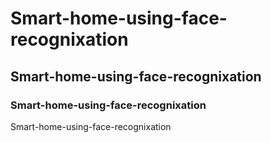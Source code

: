 # Smart-home-using-face-recognixation

## Smart-home-using-face-recognixation




### Smart-home-using-face-recognixation
Smart-home-using-face-recognixation

